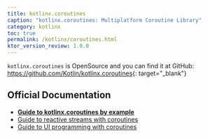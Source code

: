 ```yaml
---
title: kotlinx.coroutines
caption: "kotlinx.coroutines: Multiplatform Coroutine Library"
category: kotlinx
toc: true
permalink: /kotlinx/coroutines.html
ktor_version_review: 1.0.0
---
```


`kotlinx.coroutines` is OpenSource and you can find it at GitHub:
<https://github.com/Kotlin/kotlinx.coroutines>{: target="_blank"}

## Official Documentation

* **[Guide to kotlinx.coroutines by example](https://github.com/Kotlin/kotlinx.coroutines/blob/master/coroutines-guide.md)**
* [Guide to reactive streams with coroutines](https://github.com/Kotlin/kotlinx.coroutines/blob/master/reactive/coroutines-guide-reactive.md)
* [Guide to UI programming with coroutines](https://github.com/Kotlin/kotlinx.coroutines/blob/master/ui/coroutines-guide-ui.md)
